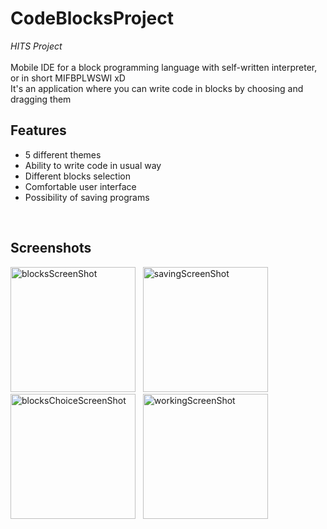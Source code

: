 # CodeBlocksProject

*HITS Project*
<br/>
<br/>
Mobile IDE for a block programming language with self-written interpreter, or in short MIFBPLWSWI xD <br/>
It's an application where you can write code in blocks by choosing and dragging them
<br/>
## Features
- 5 different themes
- Ability to write code in usual way
- Different blocks selection
- Comfortable user interface
- Possibility of saving programs
<br/>

## Screenshots
<p>
<img src="https://user-images.githubusercontent.com/98749008/191178405-e5b08ca1-c314-4782-b0b9-52842a830297.jpg" alt="blocksScreenShot" width="200"/> 
&nbsp;
<img src="https://user-images.githubusercontent.com/98749008/191178454-f23d8dd9-0b65-4ea9-95da-fb26f1ce3ed8.jpg" alt="savingScreenShot" width="200"/> 
&nbsp;
<img src="https://user-images.githubusercontent.com/98749008/191178461-c1bd459a-373e-4437-bce1-9a38d9dd2fa2.jpg" alt="blocksChoiceScreenShot" width="200"/>
&nbsp;
<img src="https://user-images.githubusercontent.com/98749008/191178468-1e1b451f-7c17-421d-b1fc-a01ac41bf3bb.jpg" alt="workingScreenShot" width="200"/></p>

